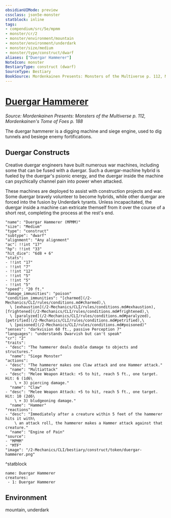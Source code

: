 ```yaml
---
obsidianUIMode: preview
cssclass: json5e-monster
statblock: inline
tags:
- compendium/src/5e/mpmm
- monster/cr/2
- monster/environment/mountain
- monster/environment/underdark
- monster/size/medium
- monster/type/construct/dwarf
aliases: ["Duergar Hammerer"]
NoteIcon: monster
BestiaryType: construct (dwarf)
SourceType: Bestiary
BookSource: Mordenkainen Presents: Monsters of the Multiverse p. 112, Mordenkainen's Tome of Foes p. 188
---
```

# [Duergar Hammerer](2-Mechanics/CLI/bestiary/construct/duergar-hammerer-mpmm.md)
*Source: Mordenkainen Presents: Monsters of the Multiverse p. 112, Mordenkainen's Tome of Foes p. 188*  

The duergar hammerer is a digging machine and siege engine, used to dig tunnels and besiege enemy fortifications.

## Duergar Constructs

Creative duergar engineers have built numerous war machines, including some that can be fused with a duergar. Such a duergar-machine hybrid is fueled by the duergar's psionic energy, and the duergar inside the machine can psychically channel pain into power when attacked.

These machines are deployed to assist with construction projects and war. Some duergar bravely volunteer to become hybrids, while other duergar are forced into the fusion by Underdark tyrants. Unless incapacitated, the duergar inside a machine can extricate themself from it over the course of a short rest, completing the process at the rest's end.

```statblock
"name": "Duergar Hammerer (MPMM)"
"size": "Medium"
"type": "construct"
"subtype": "dwarf"
"alignment": "Any alignment"
"ac": !!int "17"
"hp": !!int "33"
"hit_dice": "6d8 + 6"
"stats":
- !!int "17"
- !!int "7"
- !!int "12"
- !!int "5"
- !!int "5"
- !!int "5"
"speed": "20 ft."
"damage_immunities": "poison"
"condition_immunities": "[charmed](/2-Mechanics/CLI/rules/conditions.md#charmed),\
  \ [exhaustion](/2-Mechanics/CLI/rules/conditions.md#exhaustion), [frightened](/2-Mechanics/CLI/rules/conditions.md#frightened),\
  \ [paralyzed](/2-Mechanics/CLI/rules/conditions.md#paralyzed), [petrified](/2-Mechanics/CLI/rules/conditions.md#petrified),\
  \ [poisoned](/2-Mechanics/CLI/rules/conditions.md#poisoned)"
"senses": "darkvision 60 ft., passive Perception 7"
"languages": "understands Dwarvish but can't speak"
"cr": "2"
"traits":
- "desc": "The hammerer deals double damage to objects and structures."
  "name": "Siege Monster"
"actions":
- "desc": "The hammerer makes one Claw attack and one Hammer attack."
  "name": "Multiattack"
- "desc": "Melee Weapon Attack: +5 to hit, reach 5 ft., one target. Hit: 6 (1d6\
    \ + 3) piercing damage."
  "name": "Claw"
- "desc": "Melee Weapon Attack: +5 to hit, reach 5 ft., one target. Hit: 10 (2d6\
    \ + 3) bludgeoning damage."
  "name": "Hammer"
"reactions":
- "desc": "Immediately after a creature within 5 feet of the hammerer hits it with\
    \ an attack roll, the hammerer makes a Hammer attack against that creature."
  "name": "Engine of Pain"
"source":
- "MPMM"
- "MTF"
"image": "/2-Mechanics/CLI/bestiary/construct/token/duergar-hammerer.png"
```
^statblock

```encounter-table
name: Duergar Hammerer
creatures:
 - 1: Duergar Hammerer
```

## Environment

mountain, underdark